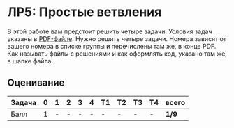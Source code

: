 # ЛР5: Простые ветвления

В этой работе вам предстоит решить четыре задачи. 
Условия задач указаны в [PDF-файле](./js05if.pdf). 
Нужно решить четыре задачи. Номера зависят от 
вашего номера в списке группы и перечислены там же, 
в конце PDF. Как называть файлы с решениями и как 
оформлять код, указано там же, в шапке файла.

## Оценивание
|Задача| 0| 1 | 2 | 3 | 4 |T1 |T2 |T3 |T4 |всего  |
|------|--|---|---|---|---|---|---|---|---|-------|
|Балл  | 1| - | - | - | - | - | - | - | - |**1/9**|

